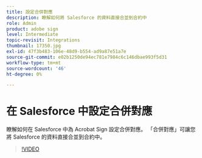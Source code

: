 ```yaml
---
title: 設定合併對應
description: 瞭解如何將 Salesforce 的資料直接合並到合約中
role: Admin
product: adobe sign
level: Intermediate
topic-revisit: Integrations
thumbnail: 17350.jpg
exl-id: 47f3b483-106e-48d9-b554-ad9a87e51a7e
source-git-commit: e02b1250de94ec781e7984c6c146dbae993f5d31
workflow-type: tm+mt
source-wordcount: '46'
ht-degree: 0%

---
```


# 在 Salesforce 中設定合併對應

瞭解如何在 Salesforce 中為 Acrobat Sign 設定合併對應。 「合併對應」可讓您將 Salesforce 的資料直接合並到合約中。

>[!VIDEO](https://video.tv.adobe.com/v/17350?hidetitle=true)
